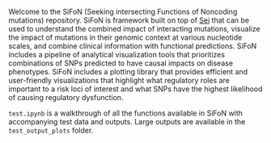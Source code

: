 Welcome to the SiFoN (Seeking intersecting Functions of Noncoding mutations) repository. 
SiFoN is framework built on top of [Sei](https://github.com/FunctionLab/sei-framework) that can be used to understand the combined 
impact of interacting mutations, visualize the impact of mutations in their genomic context at various nucleotide scales, 
and combine clinical information with functional predictions. 
SiFoN includes a pipeline of analytical visualization tools that prioritizes combinations of SNPs predicted to have 
causal impacts on disease phenotypes. SiFoN includes a plotting library that provides efficient and user-friendly visualizations 
that highlight what regulatory roles are important to a risk loci of interest and what SNPs have the highest likelihood of causing regulatory dysfunction. 

`test.ipynb` is a walkthrough of all the functions available in SiFoN with accompanying test data and outputs. Large outputs are available in the `test_output_plots` folder.
